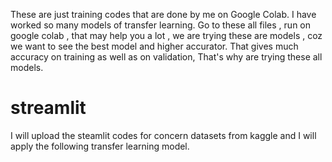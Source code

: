 These are just training codes that are done by me on Google Colab.
I have worked so many models of transfer learning.
Go to these all files , run on google colab , that may help you a lot , we are trying these are models , coz we want to see the best model and higher accurator.
That gives much accuracy on training as well as on validation, That's why are trying these all models.

# streamlit
I will upload the steamlit codes for concern datasets from kaggle and I will apply the following transfer learning model. 

